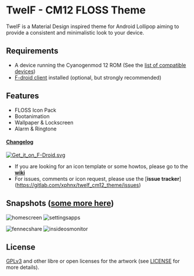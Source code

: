 # TwelF - CM12 FLOSS Theme

TwelF is a Material Design inspired theme for Android Lollipop aiming to provide a consistent and minimalistic look to your device.

## Requirements

* A device running the Cyanogenmod 12 ROM (See the [list of compatible devices](https://gitlab.com/xphnx/twelf_cm12_theme/wikis/compatible-devices))
* [F-droid client](https://f-droid.org/) installed (optional, but strongly recommended)

## Features

* FLOSS Icon Pack
* Bootanimation
* Wallpaper & Lockscreen 
* Alarm & Ringtone

#### [Changelog](https://gitlab.com/xphnx/twelf_cm12_theme/blob/master/CHANGELOG.md)



[![Get_it_on_F-Droid.svg](https://gitlab.com/uploads/xphnx/twelf_cm12_theme/a4649863bd/Get_it_on_F-Droid.svg.png)](https://f-droid.org/app/org.twelf.cmtheme)

* If you are looking for an icon template or some howtos, please go to the [**wiki**](https://gitlab.com/xphnx/twelf_cm12_theme/wikis/home)
* For issues, comments or icon request, please use the [**issue tracker**] (https://gitlab.com/xphnx/twelf_cm12_theme/issues)

## Snapshots ([some more here](snapshots))

![homescreen](https://gitlab.com/xphnx/twelf_cm12_theme/uploads/e45daaa73cb8786ccfddd9f5dc6ff37f/homescreen.png) ![settingsapps](https://gitlab.com/xphnx/twelf_cm12_theme/uploads/361f605128e6604fa203d0e4d0096fce/settingsapps.png)

![fennecshare](https://gitlab.com/xphnx/twelf_cm12_theme/uploads/d7249cbcda57e107dae9dc4940dbee0d/fennecshare.png) ![insideosmonitor](https://gitlab.com/xphnx/twelf_cm12_theme/uploads/96ba392b939b9c9ac9028a5540d410a0/insideosmonitor.png)

## License 

[GPLv3](http://www.gnu.org/licenses/gpl-3.0.html) and other libre or open licenses for the artwork (see [LICENSE](https://gitlab.com/xphnx/twelf_cm12_theme/blob/master/LICENSE.md) for more details).